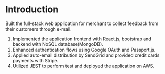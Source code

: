 # Introduction
Built the full-stack web application for merchant to collect feedback from their customers through e-mail.
1. Implemented the application frontend with React.js, bootstrap and backend with NoSQL database(MongoDB).
2. Enhanced authentication flows using Google OAuth and Passport.js.
3. Applied auto-email distribution by SendGrid and provided credit cards payments with Stripe.
4. Utilized JEST to perform test and deployed the application on AWS.



